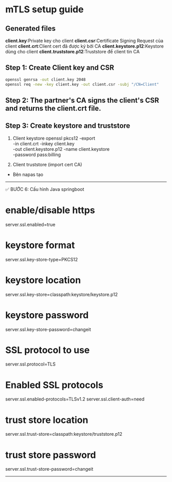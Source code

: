 # mTLS setup guide

## Generated files
**client.key**:Private key cho client
**client.csr**:Certificate Signing Request của client
**client.crt**:Client cert đã được ký bởi CA
**client.keystore.p12**:Keystore dùng cho client 
**client.truststore.p12**:Truststore để client tin CA

## Step 1: Create Client key and CSR
```bash
openssl genrsa -out client.key 2048
openssl req -new -key client.key -out client.csr -subj "/CN=Client"
```

## Step 2: The partner's CA signs the client's CSR and returns the client.crt file.

## Step 3: Create keystore and truststore

1. Client keystore 
openssl pkcs12 -export \
  -in client.crt -inkey client.key \
  -out client.keystore.p12 -name client.keystore \
  -password pass:billing

2. Client truststore (import cert CA)
- Bên napas tạo

________________________________________

✅ BƯỚC 6: Cấu hình Java springboot

# enable/disable https
server.ssl.enabled=true
# keystore format
server.ssl.key-store-type=PKCS12
# keystore location
server.ssl.key-store=classpath:keystore/keystore.p12
# keystore password
server.ssl.key-store-password=changeit 
# SSL protocol to use 
server.ssl.protocol=TLS
# Enabled SSL protocols 
server.ssl.enabled-protocols=TLSv1.2 
server.ssl.client-auth=need
# trust store location
server.ssl.trust-store=classpath:keystore/truststore.p12
# trust store password
server.ssl.trust-store-password=changeit

________________________________________
